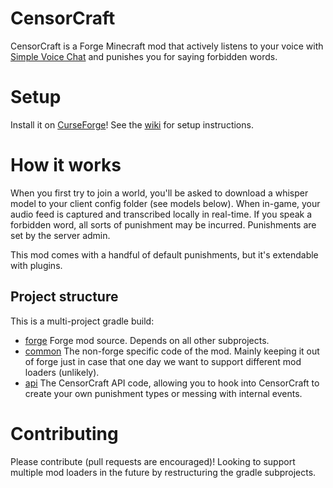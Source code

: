 # CensorCraft

CensorCraft is a Forge Minecraft mod that actively listens to your voice with [Simple Voice Chat](https://www.curseforge.com/minecraft/mc-mods/simple-voice-chat) and punishes you for saying forbidden words.

# Setup

Install it on [CurseForge](https://www.curseforge.com/minecraft/mc-mods/censorcraft)! See the [wiki](https://github.com/FreshSupaSulley/CensorCraft/wiki) for setup instructions.

# How it works
When you first try to join a world, you'll be asked to download a whisper model to your client config folder (see models below). When in-game, your audio feed is captured and transcribed locally in real-time. If you speak a forbidden word, all sorts of punishment may be incurred. Punishments are set by the server admin.

This mod comes with a handful of default punishments, but it's extendable with plugins.

## Project structure

This is a multi-project gradle build:

- [forge](./forge)
Forge mod source. Depends on all other subprojects.
- [common](./common)
The non-forge specific code of the mod. Mainly keeping it out of forge just in case that one day we want to support different mod loaders (unlikely).
- [api](./api)
The CensorCraft API code, allowing you to hook into CensorCraft to create your own punishment types or messing with internal events.

# Contributing

Please contribute (pull requests are encouraged)! Looking to support multiple mod loaders in the future by restructuring the gradle subprojects.
